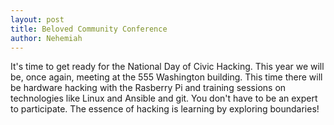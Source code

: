 ```yaml
---
layout: post
title: Beloved Community Conference
author: Nehemiah
---
```


It's time to get ready for the National Day of Civic Hacking. This year we will be, once again, meeting at the 555 Washington building. This time there will be hardware hacking with the Rasberry Pi and training sessions on technologies like Linux and Ansible and git. You don't have to be an expert to participate. The essence of hacking is learning by exploring boundaries!

